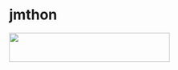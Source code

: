 # jmthon

<p align="left"><a href="https://amopl/deploy?template=https://github.com/JMTHON-AR/mus1"> <img src="https://img.shields.io/badge/Deploy%20To%20Heroku-purple?style=for-the-badge&logo=heroku" width="320" height="58.45"/></a></p>
